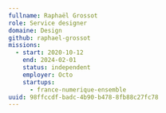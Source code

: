 ```yaml
---
fullname: Raphaël Grossot
role: Service designer
domaine: Design
github: raphael-grossot
missions:
  - start: 2020-10-12
    end: 2024-02-01
    status: independent
    employer: Octo
    startups:
      - france-numerique-ensemble
uuid: 98ffccdf-badc-4b90-b478-8fb88c27fc78
---
```

